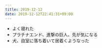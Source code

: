 ```yaml
---
title: 2019-12-12
date: 2019-12-12T22:41:31+09:00
---
```


- よく寝れた
- プラチナエンド、進撃の巨人、先が気になる
- 犬、自室に落ち着いて居着くようなった
